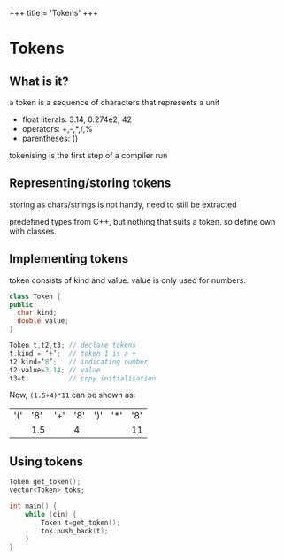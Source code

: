 +++
title = 'Tokens'
+++
# Tokens
## What is it?
a token is a sequence of characters that represents a unit

- float literals: 3.14, 0.274e2, 42
- operators: +,-,*,/,%
- parentheses: ()

tokenising is the first step of a compiler run

## Representing/storing tokens
storing as chars/strings is not handy, need to still be extracted

predefined types from C++, but nothing that suits a token. so define own with classes.

## Implementing tokens
token consists of kind and value. value is only used for numbers.

```cpp
class Token {
public:
  char kind;
  double value;
}

Token t,t2,t3; // declare tokens
t.kind = ‘+’;  // token 1 is a +
t2.kind=‘8’;   // indicating number
t2.value=3.14; // value
t3=t;          // copy initialisation
```

Now, `(1.5+4)*11` can be shown as:

<table>
<tr>
<td>'('</td>
<td>'8'</td>
<td>'+'</td>
<td>'8'</td>
<td>')'</td>
<td>'*'</td>
<td>'8'</td>
</tr>
<tr><td></td>
<td>1.5</td><td></td>
<td>4</td><td></td><td></td>
<td>11</td></tr>
</table>

## Using tokens
```cpp
Token get_token();
vector<Token> toks;

int main() {
    while (cin) {
        Token t=get_token();
        tok.push_back(t);
    }
}
```

